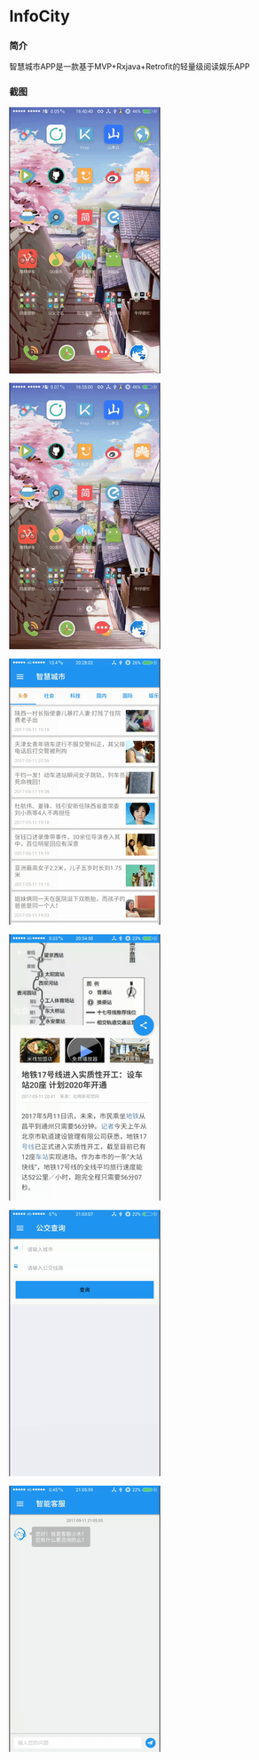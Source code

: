 # InfoCity

### 简介
  智慧城市APP是一款基于MVP+Rxjava+Retrofit的轻量级阅读娱乐APP
  
  
### 截图
![](https://github.com/chengxinping/InfoCity/blob/master/Screenshot/%E5%9B%BE%E7%89%871.gif)

![](https://github.com/chengxinping/InfoCity/blob/master/Screenshot/%E5%9B%BE%E7%89%872.gif)

![](https://github.com/chengxinping/InfoCity/blob/master/Screenshot/%E5%9B%BE%E7%89%873.gif)

![](https://github.com/chengxinping/InfoCity/blob/master/Screenshot/%E5%9B%BE%E7%89%874.gif)

![](https://github.com/chengxinping/InfoCity/blob/master/Screenshot/%E5%9B%BE%E7%89%875.gif)

![](https://github.com/chengxinping/InfoCity/blob/master/Screenshot/%E5%9B%BE%E7%89%876.gif)
